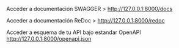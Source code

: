 Acceder a documentación SWAGGER > http://127.0.0.1:8000/docs

Acceder a documentación ReDoc > http://127.0.0.1:8000/redoc

Acceder a esquema de tu API bajo estandar OpenAPI http://127.0.0.1:8000/openapi.json

